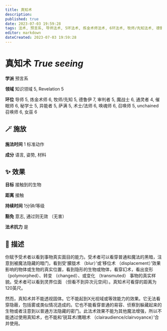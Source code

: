 ```yaml
---
title: 真知术
description: 
published: true
date: 2023-07-03 19:59:28
tags: 法术, 预言系, 导师法术, 5环法术, 炼金术师法术, 6环法术, 牧师/先知法术, 德鲁伊法术, 7环法术, 审判者法术, 魔战士法术, 通灵者法术, 4环法术, 催眠师法术, 秘学士法术, 异能者法术, 萨满法术, 术士/法师法术, 唤魂师法术, 召唤师法术, unchained 召唤师法术, 女巫法术, 知识领域, Revelation
editor: markdown
dateCreated: 2023-07-03 19:59:28
---
```


# **真知术** *True seeing*

**学派** 预言系 

**领域** 知识领域 5, Revelation 5

**环位** 导师 5, 炼金术师 6, 牧师/先知 5, 德鲁伊 7, 审判者 5, 魔战士 6, 通灵者 4, 催眠师 6, 秘学士 5, 异能者 5, 萨满 5, 术士/法师 6, 唤魂师 6, 召唤师 5, unchained 召唤师 6, 女巫 6

## 🪄 施放

**施法时间** 1 标准动作

**成分** 语言, 姿势, 材料

## ✨ 效果 

**目标** 接触到的生物 

**距离** 接触  

**持续时间** 1分钟/等级 

**豁免** 意志, 通过则无效 （无害）

**法术抗力** 是

## 📖 描述

你赋予受术者以看到事物真实面目的能力。受术者可以看穿普通和魔法的黑暗，注意到被魔法隐藏的暗门，看到受‘朦胧术 （blur）’或‘移位术 （displacement）’效果影响的物体或生物的真实位置，看到隐形的生物或物体，看穿幻术，看出变形 （polymorphed）、转变 （changed）、或变化 （transmuted） 事物的真实样貌。受术者可以看到灵界位面 （但看不到异次元空间）。真知术可看穿的距离为120英尺。

然而，真知术并不能透视固体。它不能起到X光视域或等效能力的效果。它无法看穿隐蔽，包括雾或类似情况造成的。它也不能看穿普通的易容、侦察到躲藏起来的生物或者注意到以普通方法隐藏的密门。此法术效果不能为其他魔法增强，所以不能透过使用真知术，也不能和‘锐耳术/鹰眼术 （clairaudience/clairvoyance）’合并使用。
    